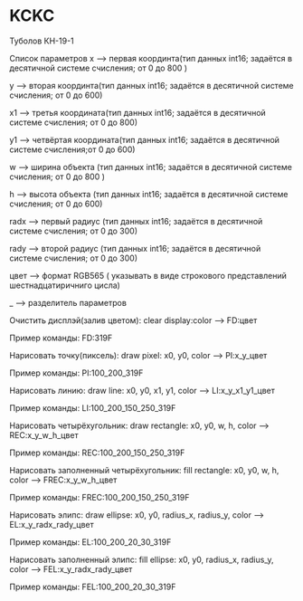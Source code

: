 # KCKC
Туболов КН-19-1

Список параметров
x --> первая координта(тип данных int16; задаётся в десятичной системе счисления; от 0 до 800 )

y --> вторая координта(тип данных int16; задаётся в десятичной системе счисления; от 0 до 600)

x1 --> третья координата(тип данных int16; задаётся в десятичной системе счисления; от 0 до 800)

y1 --> четвёртая координата(тип данных int16; задаётся в десятичной системе счисления;от 0 до 600)

w --> ширина объекта (тип данных int16; задаётся в десятичной системе счисления; от 0 до 800 )

h --> высота объекта (тип данных int16; задаётся в десятичной системе счисления; от 0 до 600)

radx --> первый радиус (тип данных int16; задаётся в десятичной системе счисления; от 0 до 300)

rady --> второй радиус (тип данных int16; задаётся в десятичной системе счисления; от 0 до 300)

цвет --> формат RGB565 ( указывать в виде строкового представлений шестнадцатиричниго цисла)

 _ --> разделитель параметров
 
Очистить дисплэй(залив цветом):
clear display:color --> FD:цвет

Пример команды: 	FD:319F

Нарисовать точку(пиксель):
draw pixel: x0, y0, color --> PI:x_y_цвет

Пример команды:	PI:100_200_319F

Нарисовать линию:
draw line: x0, y0, x1, y1, color --> LI:x_y_x1_y1_цвет

Пример команды:	LI:100_200_150_250_319F

Нарисовать четырёхугольник:
draw rectangle: x0, y0, w, h, color --> REC:x_y_w_h_цвет

Пример команды:	REC:100_200_150_250_319F

Нарисовать заполненный четырёхугольник:
fill rectangle: x0, y0, w, h, color --> FREC:x_y_w_h_цвет

Пример команды:	FREC:100_200_150_250_319F

Нарисовать элипс:
draw ellipse: x0, y0, radius_x, radius_y, color --> EL:x_y_radx_rady_цвет

Пример команды:	EL:100_200_20_30_319F

Нарисовать заполненный элипс:
fill ellipse: x0, y0, radius_x, radius_y, color --> FEL:x_y_radx_rady_цвет

Пример команды:	FEL:100_200_20_30_319F
